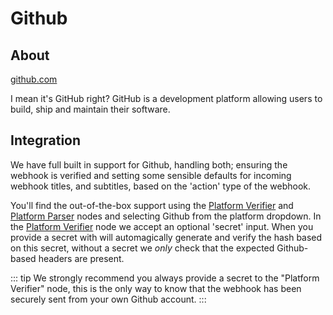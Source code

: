# Github

## About
[github.com](https://github.com)

I mean it's GitHub right? GitHub is a development platform allowing
users to build, ship and maintain their software.

## Integration

We have full built in support for Github, handling both; ensuring
the webhook is verified and setting some sensible defaults for
incoming webhook titles, and subtitles, based on the 'action' type
of the webhook.

You'll find the out-of-the-box support using the [Platform Verifier](/workflows/platform-verifier)
and [Platform Parser](/workflows/platform-parser) nodes and selecting Github from the platform
dropdown. In the [Platform Verifier](/workflows/platform-verifier) node we accept an optional 'secret'
input. When you provide a secret with will automagically generate and
verify the hash based on this secret, without a secret we _only_ check
that the expected Github-based headers are present.

::: tip
We strongly recommend you always provide a secret to the "Platform Verifier"
node, this is the only way to know that the webhook has been securely
sent from your own Github account.
:::

